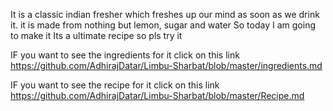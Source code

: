 It is a classic indian fresher which freshes up our mind as soon as we drink it.
it is made from nothing but lemon, sugar and water
So today I am going to make it 
Its a ultimate recipe so pls try it


IF you want to see the ingredients for it click on this link https://github.com/AdhirajDatar/Limbu-Sharbat/blob/master/ingredients.md

IF you want to see the recipe for it click on this link https://github.com/AdhirajDatar/Limbu-Sharbat/blob/master/Recipe.md
